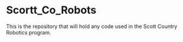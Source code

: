 # Scortt_Co_Robots
This is the repository that will hold any code used in the Scott Country Robotics program.
